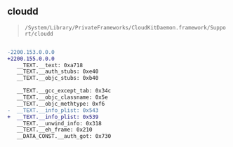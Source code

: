 ## cloudd

> `/System/Library/PrivateFrameworks/CloudKitDaemon.framework/Support/cloudd`

```diff

-2200.153.0.0.0
+2200.155.0.0.0
   __TEXT.__text: 0xa718
   __TEXT.__auth_stubs: 0xe40
   __TEXT.__objc_stubs: 0xb40

   __TEXT.__gcc_except_tab: 0x34c
   __TEXT.__objc_classname: 0x5e
   __TEXT.__objc_methtype: 0xf6
-  __TEXT.__info_plist: 0x543
+  __TEXT.__info_plist: 0x539
   __TEXT.__unwind_info: 0x318
   __TEXT.__eh_frame: 0x210
   __DATA_CONST.__auth_got: 0x730

```
